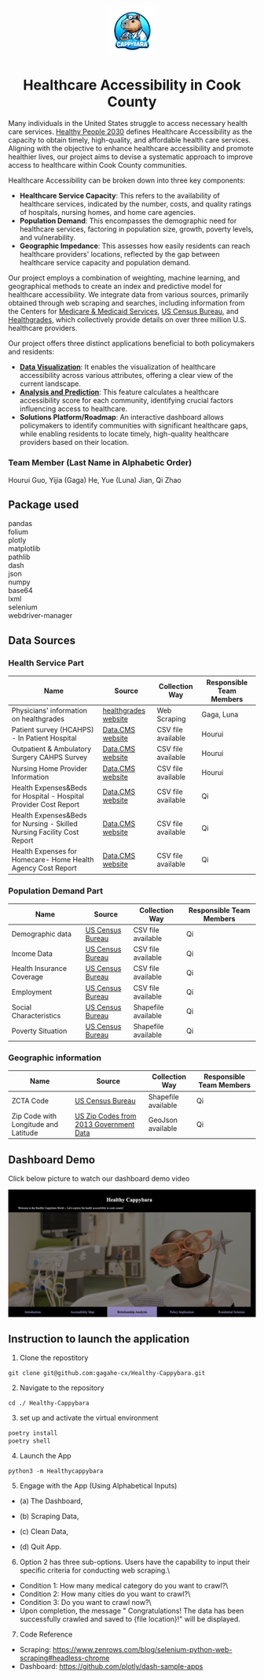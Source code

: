 <p align="center">
  <img src="HealthyCappy_logo.jpg" width="100" title="logo">
</p>

<h1 align="center">Healthcare Accessibility in Cook County</h1>


Many individuals in the United States struggle to access necessary health care services. [Healthy People 2030](https://health.gov/healthypeople/objectives-and-data/browse-objectives/health-care-access-and-quality) defines Healthcare Accessibility as the capacity to obtain timely, high-quality, and affordable health care services. Aligning with the objective to enhance healthcare accessibility and promote healthier lives, our project aims to devise a systematic approach to improve access to healthcare within Cook County communities.

Healthcare Accessibility can be broken down into three key components:
* **Healthcare Service Capacity**: This refers to the availability of healthcare services, indicated by the number, costs, and quality ratings of hospitals, nursing homes, and home care agencies.
* **Population Demand**: This encompasses the demographic need for healthcare services, factoring in population size, growth, poverty levels, and vulnerability.
* **Geographic Impedance**: This assesses how easily residents can reach healthcare providers' locations, reflected by the gap between healthcare service capacity and population demand.

Our project employs a combination of weighting, machine learning, and geographical methods to create an index and predictive model for healthcare accessibility. We integrate data from various sources, primarily obtained through web scraping and searches, including information from the Centers for [Medicare & Medicaid Services](https://www.cms.gov/data-research), [US Census Bureau](https://data.census.gov/), and [Healthgrades](https://www.healthgrades.com/), which collectively provide details on over three million U.S. healthcare providers.

Our project offers three distinct applications beneficial to both policymakers and residents:
* [**Data Visualization**](HealthyCappybara/dash_folder/main_dash.py): It enables the visualization of healthcare accessibility across various attributes, offering a clear view of the current landscape.
* [**Analysis and Prediction**](HealthyCappybara/analysis): This feature calculates a healthcare accessibility score for each community, identifying crucial factors influencing access to healthcare.
* **Solutions Platform/Roadmap**: An interactive dashboard allows policymakers to identify communities with significant healthcare gaps, while enabling residents to locate timely, high-quality healthcare providers based on their location.

### Team Member (Last Name in Alphabetic Order)

Hourui Guo, Yijia (Gaga) He, Yue (Luna) Jian, Qi Zhao

## Package used
pandas\
folium\
plotly\
matplotlib\
pathlib\
dash\
json\
numpy\
base64\
lxml\
selenium\
webdriver-manager

## Data Sources

### Health Service Part
Name  | Source | Collection Way | Responsible Team Members
------------- | ------------- | ------------- | -------------
Physicians' information on healthgrades  | [healthgrades website](https://www.healthgrades.com/)| Web Scraping | Gaga, Luna
Patient survey (HCAHPS) - In Patient Hospital  | [Data.CMS website](https://data.cms.gov/provider-data/dataset/dgck-syfz) | CSV file available | Hourui
Outpatient & Ambulatory Surgery CAHPS Survey |  [Data.CMS website](https://data.cms.gov/provider-data/dataset/48nr-hqxx) | CSV file available | Hourui
Nursing Home Provider Information | [Data.CMS website](https://data.cms.gov/provider-data/dataset/4pq5-n9py) | CSV file available | Hourui
Health Expenses&Beds for Hospital - Hospital Provider Cost Report | [Data.CMS website](https://data.cms.gov/provider-compliance/cost-report/hospital-provider-cost-report) | CSV file available | Qi
Health Expenses&Beds for Nursing - Skilled Nursing Facility Cost Report | [Data.CMS website](https://data.cms.gov/provider-compliance/cost-report/skilled-nursing-facility-cost-report) | CSV file available | Qi
Health Expenses for Homecare- Home Health Agency Cost Report | [Data.CMS website](https://data.cms.gov/provider-compliance/cost-report/home-health-agency-cost-report) | CSV file available | Qi

### Population Demand Part
Name  | Source | Collection Way | Responsible Team Members
------------- | ------------- | ------------- | -------------
Demographic data | [US Census Bureau](https://data.census.gov/table?q=demographic&g=050XX00US17031$8600000) | CSV file available | Qi
Income Data | [US Census Bureau](https://data.census.gov/table?t=Earnings&g=050XX00US17031) | CSV file available | Qi
Health Insurance Coverage | [US Census Bureau](https://data.census.gov/table?t=Health%20Insurance&g=050XX00US17031) | CSV file available | Qi
Employment | [US Census Bureau](https://data.census.gov/table?t=Employment&g=050XX00US17031) | CSV file available | Qi
Social Characteristics |  [US Census Bureau](https://data.census.gov/table?q=Selected%20Characteristics&g=050XX00US17031$8600000) | Shapefile available | Qi
Poverty Situation | [US Census Bureau](https://data.census.gov/table?q=poverty&g=050XX00US17031$8600000) | Shapefile available | Qi

### Geographic information
Name  | Source | Collection Way | Responsible Team Members
------------- | ------------- | ------------- | -------------
 ZCTA Code | [US Census Bureau](https://www.census.gov/geographies/mapping-files/time-series/geo/cartographic-boundary.html) | Shapefile available | Qi
 Zip Code with Longitude and Latitude |  [US Zip Codes from 2013 Government Data](https://gist.github.com/erichurst/7882666) | GeoJson available | Qi

## Dashboard Demo
Click below picture to watch our dashboard demo video


[![Dashboard Demo Video](demo_cover.jpg)](https://youtu.be/UWgc9MgJOvg)

## Instruction to launch the application
1.  Clone the repostitory
```
git clone git@github.com:gagahe-cx/Healthy-Cappybara.git
```


2. Navigate to the repository
```
cd ./ Healthy-Cappybara
```

3. set up and activate the virtual environment
```
poetry install
poetry shell
```

4. Launch the App
```
python3 -m Healthycappybara
```

5. Engage with the App (Using Alphabetical Inputs)

* (a) The Dashboard,

* (b) Scraping Data,

* (c) Clean Data,

* (d) Quit App.


6. Option 2 has three sub-options. Users have the capability to input their specific criteria for conducting web scraping.\
* Condition 1: How many medical category do you want to crawl?\
* Condition 2: How many cities do you want to crawl?\
* Condition 3: Do you want to crawl now?\
* Upon completion, the message " Congratulations! The data has been successfully crawled and saved to {file location}!" will be displayed.


7. Code Reference
* Scraping: https://www.zenrows.com/blog/selenium-python-web-scraping#headless-chrome
* Dashboard: https://github.com/plotly/dash-sample-apps
